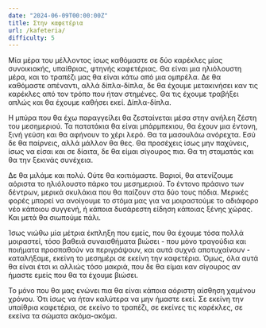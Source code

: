 ```yaml
---
date: "2024-06-09T00:00:00Z"
title: Στην καφετέρια
url: /kafeteria/
difficulty: 5
---
```


Μία μέρα του μέλλοντος ίσως καθόμαστε σε δύο καρέκλες μίας συνοικιακής, υπαίθριας, φτηνής καφετέριας. Θα είναι μια ηλιόλουστη μέρα, και το τραπέζι μας θα είναι κάτω από μια ομπρέλα. Δε θα καθόμαστε απέναντι, αλλά δίπλα-δίπλα, δε θα έχουμε μετακινήσει καν τις καρέκλες από τον τρόπο που ήταν στημένες. Θα τις έχουμε τραβήξει απλώς και θα έχουμε καθήσει εκεί. Δίπλα-δίπλα.

Η μπύρα που θα έχω παραγγείλει θα ζεσταίνεται μέσα στην ανήλεη ζέστη του μεσημεριού. Τα πατατάκια θα είναι μπάρμπεκιου, θα έχουν μια έντονη, ξινή γεύση και θα αφήνουν το χέρι λερό. Θα τα μασουλάω ανόρεχτα. Εσύ δε θα παίρνεις, αλλά μάλλον θα θες. Θα προσέχεις ίσως μην παχύνεις, ίσως να είσαι και σε δίαιτα, δε θα είμαι σίγουρος πια. Θα τη σταματάς και θα την ξεκινάς συνέχεια.

Δε θα μιλάμε και πολύ. Ούτε θα κοιτιόμαστε. Βαριοί, θα ατενίζουμε αόριστα το ηλιόλουστο πάρκο του μεσημεριού. Το έντονο πράσινο των δέντρων, μερικά σκυλάκια που θα παίζουν στα δύο τους πόδια. Μερικές φορές μπορεί να ανοίγουμε το στόμα μας για να μοιραστούμε το αδιάφορο νέο κάποιου συγγενή, ή κάποια δυσάρεστη είδηση κάποιας ξένης χώρας. Και μετά θα σιωπούμε πάλι.

Ίσως νιώθω μία μέτρια έκπληξη που εμείς, που θα έχουμε τόσα πολλά μοιραστεί, τόσο βαθειά συναισθήματα βιώσει - που μόνο τραγούδια και ποιήματα προσπαθούν να περιγράψουν, και αυτά συχνά αποτυχαίνουν - καταλήξαμε, εκείνη το μεσημέρι σε εκείνη την καφετέρια. Όμως, όλα αυτά θα είναι έτσι κι αλλιώς τόσο μακριά, που δε θα είμαι καν σίγουρος αν ήμαστε εμείς που θα τα έχουμε βιώσει.

Το μόνο που θα μας ενώνει πια θα είναι κάποια αόριστη αίσθηση χαμένου χρόνου. Ότι ίσως να ήταν καλύτερα να μην ήμαστε εκεί. Σε εκείνη την υπαίθρια καφετέρια, σε εκείνο το τραπέζι, σε εκείνες τις καρέκλες, σε εκείνα τα σώματα ακόμα-ακόμα.
